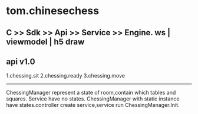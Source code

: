 # tom.chinesechess

C >> Sdk >> Api >> Service >> Engine.
ws | viewmodel | h5 draw
----------

api v1.0
----------
1.chessing.sit
2.chessing.ready
3.chessing.move

--------------------
ChessingManager represent a state of room,contain which tables and squares.
Service have no states.
ChessingManager with static instance have states.controller create service,service run ChessingManager.Init.

